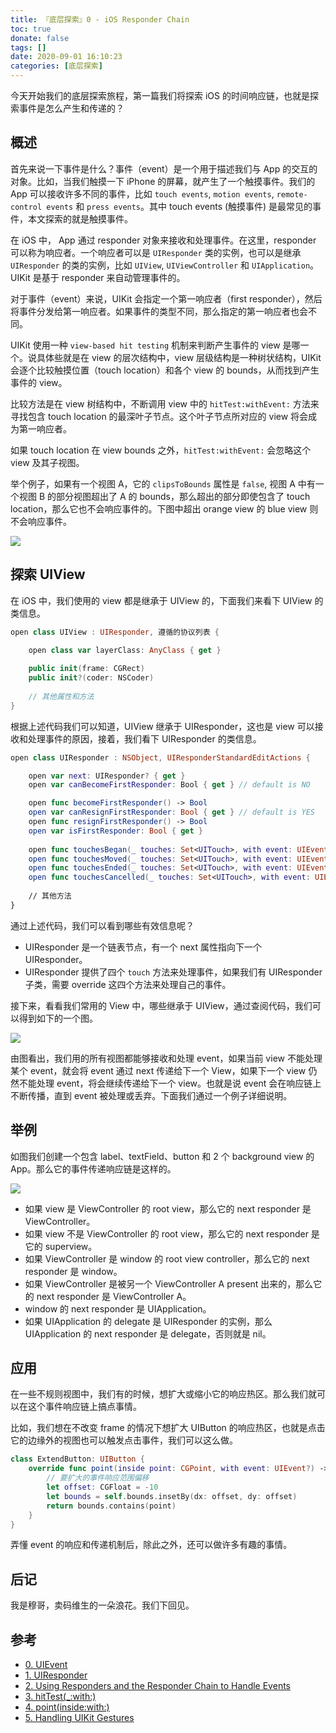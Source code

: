 ```yaml
---
title: 『底层探索』0 - iOS Responder Chain
toc: true
donate: false
tags: []
date: 2020-09-01 16:10:23
categories: [底层探索]
---
```


今天开始我们的底层探索旅程，第一篇我们将探索 iOS 的时间响应链，也就是探索事件是怎么产生和传递的？

<!-- more -->

## 概述

首先来说一下事件是什么？事件（event）是一个用于描述我们与 App 的交互的对象。比如，当我们触摸一下 iPhone 的屏幕，就产生了一个触摸事件。我们的 App 可以接收许多不同的事件，比如 `touch events`, `motion events`, `remote-control events` 和 `press events`。其中 touch events (触摸事件) 是最常见的事件，本文探索的就是触摸事件。

在 iOS 中， App 通过 responder 对象来接收和处理事件。在这里，responder 可以称为响应者。一个响应者可以是 `UIResponder` 类的实例，也可以是继承 `UIResponder` 的类的实例，比如 `UIView`, `UIViewController` 和 `UIApplication`。UIKit 是基于 responder 来自动管理事件的。

对于事件（event）来说，UIKit 会指定一个第一响应者（first responder），然后将事件分发给第一响应者。如果事件的类型不同，那么指定的第一响应者也会不同。

UIKit 使用一种 `view-based hit testing` 机制来判断产生事件的 view 是哪一个。说具体些就是在 view 的层次结构中，view 层级结构是一种树状结构，UIKit 会逐个比较触摸位置（touch location）和各个 view 的 bounds，从而找到产生事件的 view。

比较方法是在 view 树结构中，不断调用 view 中的 `hitTest:withEvent:` 方法来寻找包含 touch location 的最深叶子节点。这个叶子节点所对应的 view 将会成为第一响应者。

如果 touch location 在 view bounds 之外，`hitTest:withEvent:` 会忽略这个 view 及其子视图。

举个例子，如果有一个视图 A，它的 `clipsToBounds` 属性是 `false`, 视图 A 中有一个视图 B 的部分视图超出了 A 的 bounds，那么超出的部分即使包含了 touch location，那么它也不会响应事件的。下图中超出 orange view 的 blue view 则不会响应事件。

![](https://raw.githubusercontent.com/muhlenxi/blog-images/master/img/blueViewjpg.jpg)

## 探索 UIView

在 iOS 中，我们使用的 view 都是继承于 UIView 的，下面我们来看下 UIView 的类信息。

```swift
open class UIView : UIResponder, 遵循的协议列表 {

    open class var layerClass: AnyClass { get }
    
    public init(frame: CGRect)
    public init?(coder: NSCoder)
    
    // 其他属性和方法
}
```

根据上述代码我们可以知道，UIView 继承于 UIResponder，这也是 view 可以接收和处理事件的原因，接着，我们看下 UIResponder 的类信息。

```swift
open class UIResponder : NSObject, UIResponderStandardEditActions {

    open var next: UIResponder? { get }
    open var canBecomeFirstResponder: Bool { get } // default is NO

    open func becomeFirstResponder() -> Bool
    open var canResignFirstResponder: Bool { get } // default is YES
    open func resignFirstResponder() -> Bool
    open var isFirstResponder: Bool { get }
    
    open func touchesBegan(_ touches: Set<UITouch>, with event: UIEvent?)
    open func touchesMoved(_ touches: Set<UITouch>, with event: UIEvent?)
    open func touchesEnded(_ touches: Set<UITouch>, with event: UIEvent?)
    open func touchesCancelled(_ touches: Set<UITouch>, with event: UIEvent?)
    
    // 其他方法
}
```

通过上述代码，我们可以看到哪些有效信息呢？

- UIResponder 是一个链表节点，有一个 next 属性指向下一个 UIResponder。
- UIResponder 提供了四个 `touch` 方法来处理事件，如果我们有 UIResponder 子类，需要 override 这四个方法来处理自己的事件。

接下来，看看我们常用的 View 中，哪些继承于 UIView，通过查阅代码，我们可以得到如下的一个图。

![](https://raw.githubusercontent.com/muhlenxi/blog-images/master/img/UIKit.png)

由图看出，我们用的所有视图都能够接收和处理 event，如果当前 view 不能处理某个 event，就会将 event 通过 next 传递给下一个 View，如果下一个 view 仍然不能处理 event，将会继续传递给下一个 view。也就是说 event 会在响应链上不断传播，直到 event 被处理或丢弃。下面我们通过一个例子详细说明。

## 举例

如图我们创建一个包含 label、textField、button 和 2 个 background view 的 App。那么它的事件传递响应链是这样的。

![](https://raw.githubusercontent.com/muhlenxi/blog-images/master/img/responder-demo.png)

- 如果 view 是 ViewController 的 root view，那么它的 next responder 是 ViewController。
- 如果 view 不是 ViewController 的 root view，那么它的 next responder 是它的 superview。
- 如果 ViewController 是 window 的 root view controller，那么它的 next responder 是 window。
- 如果 ViewController 是被另一个 ViewController A present 出来的，那么它的 next responder 是 ViewController A。
- window 的 next responder 是 UIApplication。
- 如果 UIApplication 的 delegate 是 UIResponder 的实例，那么 UIApplication 的 next responder 是 delegate，否则就是 nil。

## 应用

在一些不规则视图中，我们有的时候，想扩大或缩小它的响应热区。那么我们就可以在这个事件响应链上搞点事情。

比如，我们想在不改变 frame 的情况下想扩大 UIButton 的响应热区，也就是点击它的边缘外的视图也可以触发点击事件，我们可以这么做。

```swift
class ExtendButton: UIButton {
    override func point(inside point: CGPoint, with event: UIEvent?) -> Bool {
        // 要扩大的事件响应范围偏移
        let offset: CGFloat = -10
        let bounds = self.bounds.insetBy(dx: offset, dy: offset)
        return bounds.contains(point)
    }
}
```

弄懂 event 的响应和传递机制后，除此之外，还可以做许多有趣的事情。

## 后记

我是穆哥，卖码维生的一朵浪花。我们下回见。

## 参考

- [0. UIEvent](https://developer.apple.com/documentation/uikit/uievent)
- [1. UIResponder](https://developer.apple.com/documentation/uikit/uiresponder)
- [2. Using Responders and the Responder Chain to Handle Events](https://developer.apple.com/documentation/uikit/touches_presses_and_gestures/using_responders_and_the_responder_chain_to_handle_events)
- [3. hitTest(_:with:)](https://developer.apple.com/documentation/uikit/uiview/1622469-hittest?)
- [4. point(inside:with:)](https://developer.apple.com/documentation/uikit/uiview/1622533-point)
- [5. Handling UIKit Gestures](https://developer.apple.com/documentation/uikit/touches_presses_and_gestures/handling_uikit_gestures)
